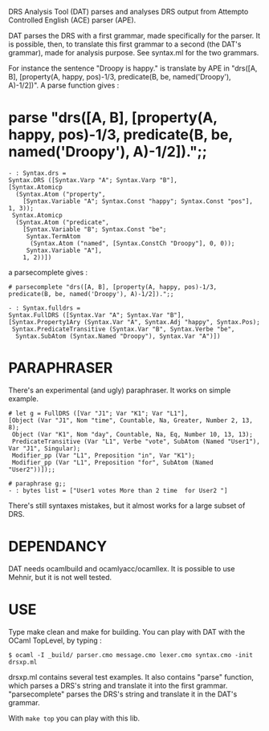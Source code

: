 DRS Analysis Tool (DAT) parses and analyses DRS output from Attempto Controlled English (ACE) parser (APE).

DAT parses the DRS with a first grammar, made specifically for the parser. It is possible, then, to translate this first grammar to a second (the DAT's grammar), made for analysis purpose.
See syntax.ml for the two grammars.

For instance the sentence "Droopy is happy." is translate by APE in "drs([A, B], [property(A, happy, pos)-1/3, predicate(B, be, named('Droopy'), A)-1/2])".
A parse function gives :

   # parse "drs([A, B], [property(A, happy, pos)-1/3, predicate(B, be, named('Droopy'), A)-1/2]).";;

    - : Syntax.drs =
    Syntax.DRS ([Syntax.Varp "A"; Syntax.Varp "B"],
    [Syntax.Atomicp
      (Syntax.Atom ("property",
        [Syntax.Variable "A"; Syntax.Const "happy"; Syntax.Const "pos"], 1, 3));
     Syntax.Atomicp
      (Syntax.Atom ("predicate",
        [Syntax.Variable "B"; Syntax.Const "be";
         Syntax.TermAtom
          (Syntax.Atom ("named", [Syntax.ConstCh "Droopy"], 0, 0));
         Syntax.Variable "A"],
        1, 2))])


a parsecomplete gives :

    # parsecomplete "drs([A, B], [property(A, happy, pos)-1/3, predicate(B, be, named('Droopy'), A)-1/2]).";;

    - : Syntax.fulldrs =
    Syntax.FullDRS ([Syntax.Var "A"; Syntax.Var "B"],
    [Syntax.Property1Ary (Syntax.Var "A", Syntax.Adj "happy", Syntax.Pos);
     Syntax.PredicateTransitive (Syntax.Var "B", Syntax.Verbe "be",
      Syntax.SubAtom (Syntax.Named "Droopy"), Syntax.Var "A")])




PARAPHRASER
===========

There's an experimental (and ugly) paraphraser. It works on simple example.

	# let g = FullDRS ([Var "J1"; Var "K1"; Var "L1"],
	[Object (Var "J1", Nom "time", Countable, Na, Greater, Number 2, 13, 8);
	 Object (Var "K1", Nom "day", Countable, Na, Eq, Number 10, 13, 13);
	 PredicateTransitive (Var "L1", Verbe "vote", SubAtom (Named "User1"), Var "J1", Singular);
	 Modifier_pp (Var "L1", Preposition "in", Var "K1");
	 Modifier_pp (Var "L1", Preposition "for", SubAtom (Named "User2"))]);;

	# paraphrase g;;
	- : bytes list = ["User1 votes More than 2 time  for User2 "]

There's still syntaxes mistakes, but it almost works for a large subset of DRS.

DEPENDANCY
==========

DAT needs ocamlbuild and ocamlyacc/ocamllex. It is possible to use Mehnir, but it is not well tested.


USE
===

Type make clean and make for building.
You can play with DAT with the OCaml TopLevel, by typing : 

    $ ocaml -I _build/ parser.cmo message.cmo lexer.cmo syntax.cmo -init drsxp.ml 

drsxp.ml contains several test examples.
It also contains "parse" function, which parses a DRS's string and translate it into the first grammar.
"parsecomplete" parses the DRS's string and translate it in the DAT's grammar.

With ``make top`` you can play with this lib.
